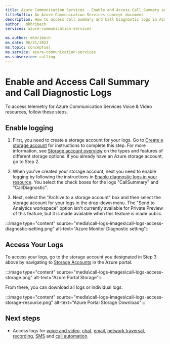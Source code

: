 ```yaml
---
title: Azure Communication Services - Enable and Access Call Summary and Call Diagnostic Logs
titleSuffix: An Azure Communication Services concept document
description: How to access Call Summary and Call Diagnostic logs in Azure Monitor
author:  mkhribech
services: azure-communication-services

ms.author: mkhribech
ms.date: 06/21/2023
ms.topic: conceptual
ms.service: azure-communication-services
ms.subservice: calling
---
```


# Enable and Access Call Summary and Call Diagnostic Logs

To access telemetry for Azure Communication Services Voice & Video resources, follow these steps.

## Enable logging
1. First, you need to create a storage account for your logs. Go to [Create a storage account](../../storage/common/storage-account-create.md?tabs=azure-portal) for instructions to complete this step. For more information, see [Storage account overview](../../storage/common/storage-account-overview.md) on the types and features of different storage options. If you already have an Azure storage account, go to Step 2.
 
2. When you've created your storage account, next you need to enable logging by following the instructions in [Enable diagnostic logs in your resource](./analytics/enable-logging.md). You select the check boxes for the logs "CallSummary" and "CallDiagnostic". 

3. Next, select the "Archive to a storage account" box and then select the storage account for your logs in the drop-down menu. The "Send to Analytics workspace" option isn't currently available for Private Preview of this feature, but it is made available when this feature is made public.

:::image type="content" source="media\call-logs-images\call-logs-access-diagnostic-setting.png" alt-text="Azure Monitor Diagnostic setting":::

## Access Your Logs

To access your logs, go to the storage account you designated in Step 3 above by navigating to [Storage Accounts](https://portal.azure.com/#blade/HubsExtension/BrowseResource/resourceType/Microsoft.Storage%2FStorageAccounts) in the Azure portal. 

:::image type="content" source="media\call-logs-images\call-logs-access-storage.png" alt-text="Azure Portal Storage":::

From there, you can download all logs or individual logs.

:::image type="content" source="media\call-logs-images\call-logs-access-storage-resource.png" alt-text="Azure Portal Storage Download":::

## Next steps

- Access logs for [voice and video](./analytics/logs/voice-and-video-logs.md), [chat](./analytics/logs/chat-logs.md), [email](./analytics/logs/email-logs.md), [network traversal](./analytics/logs/network-traversal-logs.md), [recording](./analytics/logs/recording-logs.md), [SMS](./analytics/logs/sms-logs.md) and [call automation](./analytics/logs/call-automation-logs.md).